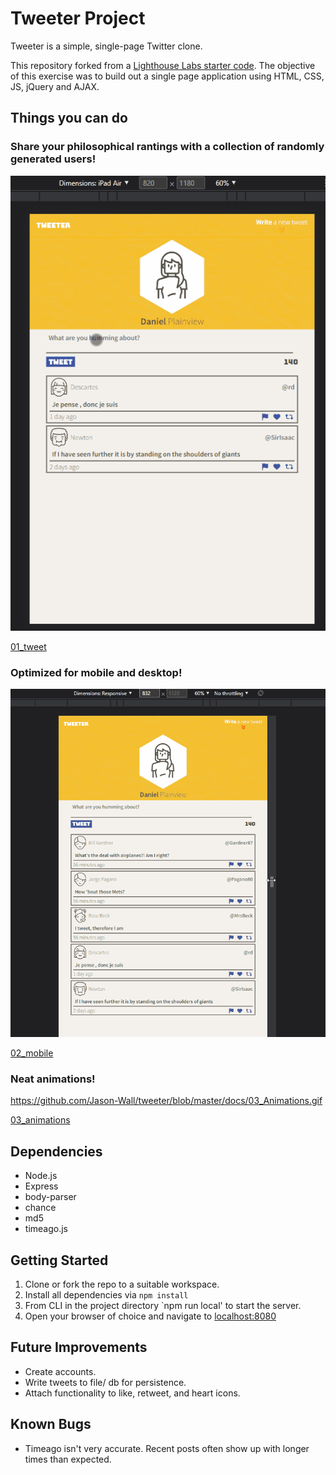 # Tweeter Project

Tweeter is a simple, single-page Twitter clone.

This repository forked from a [Lighthouse Labs starter code](https://github.com/lighthouse-labs/tweeter). The objective of this exercise was to build out a single page application using HTML, CSS, JS, jQuery and AJAX.

## Things you can do
### Share your philosophical rantings with a collection of randomly generated users!
<img src="https://github.com/Jason-Wall/tweeter/blob/master/docs/01_Tweet.gif"/>

[01_tweet](https://github.com/Jason-Wall/tweeter/blob/master/docs/01_Tweet.gif)

### Optimized for mobile and desktop!
<img src="https://github.com/Jason-Wall/tweeter/blob/master/docs/02_Mobile_Friendly.gif"/>

[02_mobile](https://github.com/Jason-Wall/tweeter/blob/master/docs/02_Mobile_Friendly.gif)

### Neat animations!
https://github.com/Jason-Wall/tweeter/blob/master/docs/03_Animations.gif

[03_animations](https://github.com/Jason-Wall/tweeter/blob/master/docs/03_Animations.gif)

## Dependencies

- Node.js
- Express
- body-parser
- chance
- md5
- timeago.js


## Getting Started

1. Clone or fork the repo to a suitable workspace.
2. Install all dependencies via `npm install`
3. From CLI in the project directory `npm run local' to start the server.
4. Open your browser of choice and navigate to [localhost:8080](localhost:8080)


## Future Improvements
- Create accounts.
- Write tweets to file/ db for persistence.
- Attach functionality to like, retweet, and heart icons.

## Known Bugs
- Timeago isn't very accurate. Recent posts often show up with longer times than expected.